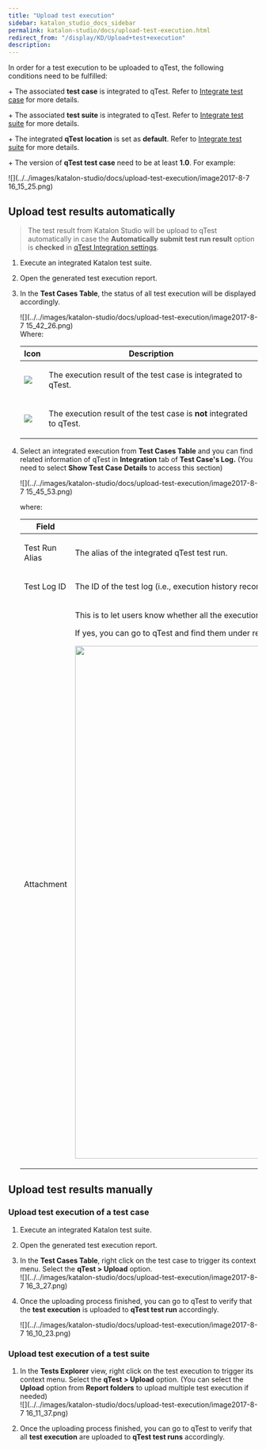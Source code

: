 ```yaml
---
title: "Upload test execution" 
sidebar: katalon_studio_docs_sidebar
permalink: katalon-studio/docs/upload-test-execution.html 
redirect_from: "/display/KD/Upload+test+execution" 
description: 
---
```

In order for a test execution to be uploaded to qTest, the following conditions need to be fulfilled:

\+ The associated **test case** is integrated to qTest. Refer to [Integrate test case](/display/KD/Integrate+test+case) for more details.

\+ The associated **test suite** is integrated to qTest. Refer to [Integrate test suite](/display/KD/Integrate+test+suite) for more details.

\+ The integrated **qTest location** is set as **default**. Refer to [Integrate test suite](/display/KD/Integrate+test+suite) for more details.

\+ The version of **qTest test case** need to be at least **1.0**. For example:

![](../../images/katalon-studio/docs/upload-test-execution/image2017-8-7 16_15_25.png)

Upload test results automatically
---------------------------------

> The test result from Katalon Studio will be upload to qTest automatically in case the **Automatically submit test run result** option is **checked** in [qTest Integration settings](https://docs.katalon.com/display/KD/qTest+Integration).

1.  Execute an integrated Katalon test suite.
2.  Open the generated test execution report.
3.  In the **Test Cases Table**, the status of all test execution will be displayed accordingly.
    
      
    ![](../../images/katalon-studio/docs/upload-test-execution/image2017-8-7 15_42_26.png)  
    Where:
    
    <table><thead><tr><th>Icon</th><th>Description</th></tr></thead><tbody><tr><td><div class="content-wrapper"><p><span class="confluence-embedded-file-wrapper"><img class="confluence-embedded-image" src="../../images/katalon-studio/docs/upload-test-execution/image2017-2-28 16_32_19.png" data-image-src="/download/attachments/3178981/image2017-2-28%2016%3A32%3A19.png?version=1&amp;modificationDate=1488274339000&amp;api=v2" data-unresolved-comment-count="0" data-linked-resource-id="5113501" data-linked-resource-version="1" data-linked-resource-type="attachment" data-linked-resource-default-alias="image2017-2-28 16:32:19.png" data-base-url="https://docs.katalon.com" data-linked-resource-content-type="image/png" data-linked-resource-container-id="3178981" data-linked-resource-container-version="1"></span></p></div></td><td><p>The execution result of the test case is integrated to qTest.</p></td></tr><tr><td><div class="content-wrapper"><p><span class="confluence-embedded-file-wrapper"><img class="confluence-embedded-image" src="../../images/katalon-studio/docs/upload-test-execution/image2017-2-28 16_29_39.png" data-image-src="/download/attachments/3178981/image2017-2-28%2016%3A29%3A39.png?version=1&amp;modificationDate=1488274179000&amp;api=v2" data-unresolved-comment-count="0" data-linked-resource-id="5113497" data-linked-resource-version="1" data-linked-resource-type="attachment" data-linked-resource-default-alias="image2017-2-28 16:29:39.png" data-base-url="https://docs.katalon.com" data-linked-resource-content-type="image/png" data-linked-resource-container-id="3178981" data-linked-resource-container-version="1"></span></p></div></td><td><p>The execution result of the test case is <strong>not</strong> integrated to qTest.</p></td></tr></tbody></table>
    
4.  Select an integrated execution from **Test Cases Table** and you can find related information of qTest in **Integration** tab of **Test Case's Log.** (You need to select **Show Test Case Details** to access this section)
    
    ![](../../images/katalon-studio/docs/upload-test-execution/image2017-8-7 15_45_53.png)  
    
      
    where:
    
    <table><thead><tr><th>Field</th><th>Description</th></tr></thead><tbody><tr><td><p>Test Run Alias</p></td><td><p>The alias of the integrated qTest test run.</p></td></tr><tr><td><p>Test Log ID</p></td><td><p>The ID of the test log (i.e., execution history record) created in qTest.</p></td></tr><tr><td><p>Attachment</p></td><td><div class="content-wrapper"><p>This is to let users know whether all the execution log and report are sent to qTest as an attachment. (i.e. Yes or No)</p><p>If yes, you can go to qTest and find them under related execution history record, as illustrated below:</p><p><span class="confluence-embedded-file-wrapper confluence-embedded-manual-size"><span class="confluence-embedded-file-wrapper confluence-embedded-manual-size"><img class="confluence-embedded-image" width="1035" src="../../images/katalon-studio/docs/upload-test-execution/image2017-8-7 15_50_43.png" data-image-src="/download/attachments/3178981/image2017-8-7%2015%3A50%3A43.png?version=1&amp;modificationDate=1503633899000&amp;api=v2" data-unresolved-comment-count="0" data-linked-resource-id="5116794" data-linked-resource-version="1" data-linked-resource-type="attachment" data-linked-resource-default-alias="image2017-8-7 15:50:43.png" data-base-url="https://docs.katalon.com" data-linked-resource-content-type="image/png" data-linked-resource-container-id="3178981" data-linked-resource-container-version="1"></span></span></p></div></td></tr></tbody></table>
    

Upload test results manually
----------------------------

### Upload test execution of a test case

1.  Execute an integrated Katalon test suite.
2.  Open the generated test execution report.
3.  In the **Test Cases Table**, right click on the test case to trigger its context menu. Select the **qTest > Upload** option.  
    ![](../../images/katalon-studio/docs/upload-test-execution/image2017-8-7 16_3_27.png)  
      
    
4.  Once the uploading process finished, you can go to qTest to verify that the **test execution** is uploaded to **qTest test run** accordingly.  
      
    ![](../../images/katalon-studio/docs/upload-test-execution/image2017-8-7 16_10_23.png)

### Upload test execution of a test suite

1.  In the **Tests Explorer** view, right click on the test execution to trigger its context menu. Select the **qTest > Upload** option. (You can select the **Upload** option from **Report folders** to upload multiple test execution if needed)  
    ![](../../images/katalon-studio/docs/upload-test-execution/image2017-8-7 16_11_37.png)  
      
    
2.  Once the uploading process finished, you can go to qTest to verify that all **test execution** are uploaded to **qTest test runs** accordingly.